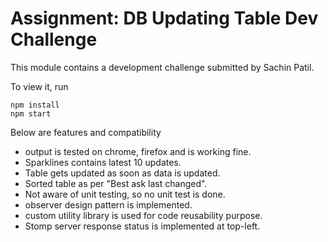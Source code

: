 Assignment: DB Updating Table Dev Challenge
===========================================

This module contains a development challenge submitted by Sachin Patil.

To view it, run

```
npm install
npm start
```

Below are features and compatibility

* output is tested on chrome, firefox and is working fine.
* Sparklines contains latest 10 updates.
* Table gets updated as soon as data is updated.
* Sorted table as per "Best ask last changed".
* Not aware of unit testing, so no unit test is done.
* observer design pattern is implemented.
* custom utility library is used for code reusability purpose.  
* Stomp server response status is implemented at top-left.
